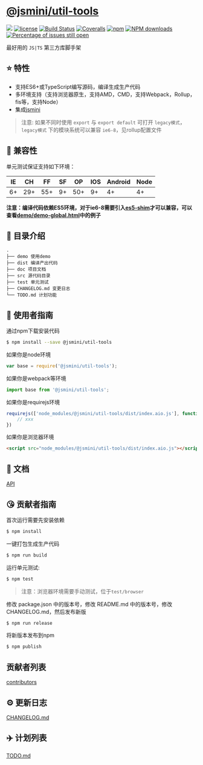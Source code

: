 # [@jsmini/util-tools](https://github.com/jdeseva/@jsmini/util-tools)
[![](https://img.shields.io/badge/Powered%20by-jslib%20base-brightgreen.svg)](https://github.com/yanhaijing/jslib-base)
[![license](https://img.shields.io/badge/license-MIT-blue.svg)](https://github.com/jdeseva/@jsmini/util-tools/blob/master/LICENSE)
[![Build Status](https://travis-ci.org/jdeseva/@jsmini/util-tools.svg?branch=master)](https://travis-ci.org/jdeseva/@jsmini/util-tools)
[![Coveralls](https://img.shields.io/coveralls/jdeseva/@jsmini/util-tools.svg)](https://coveralls.io/github/jdeseva/@jsmini/util-tools)
[![npm](https://img.shields.io/badge/npm-0.1.0-orange.svg)](https://www.npmjs.com/package/@jsmini/util-tools)
[![NPM downloads](http://img.shields.io/npm/dm/@jsmini/util-tools.svg?style=flat-square)](http://www.npmtrends.com/@jsmini/util-tools)
[![Percentage of issues still open](http://isitmaintained.com/badge/open/jdeseva/@jsmini/util-tools.svg)](http://isitmaintained.com/project/jdeseva/@jsmini/util-tools "Percentage of issues still open")

最好用的 `JS|TS` 第三方库脚手架

## :star: 特性

- 支持ES6+或TypeScript编写源码，编译生成生产代码
- 多环境支持（支持浏览器原生，支持AMD，CMD，支持Webpack，Rollup，fis等，支持Node）
- 集成[jsmini](https://github.com/jsmini)

> 注意: 如果不同时使用 `export` 与 `export default` 可打开 `legacy模式`，`legacy模式` 下的模块系统可以兼容 `ie6-8`，见rollup配置文件

## :pill: 兼容性
单元测试保证支持如下环境：

| IE   | CH   | FF   | SF   | OP   | IOS  | Android   | Node  |
| ---- | ---- | ---- | ---- | ---- | ---- | ---- | ----- |
| 6+   | 29+ | 55+  | 9+   | 50+  | 9+   | 4+   | 4+ |

**注意：编译代码依赖ES5环境，对于ie6-8需要引入[es5-shim](http://github.com/es-shims/es5-shim/)才可以兼容，可以查看[demo/demo-global.html](./demo/demo-global.html)中的例子**

## :open_file_folder: 目录介绍

```
.
├── demo 使用demo
├── dist 编译产出代码
├── doc 项目文档
├── src 源代码目录
├── test 单元测试
├── CHANGELOG.md 变更日志
└── TODO.md 计划功能
```

## :rocket: 使用者指南

通过npm下载安装代码

```bash
$ npm install --save @jsmini/util-tools
```

如果你是node环境

```js
var base = require('@jsmini/util-tools');
```

如果你是webpack等环境

```js
import base from '@jsmini/util-tools';
```

如果你是requirejs环境

```js
requirejs(['node_modules/@jsmini/util-tools/dist/index.aio.js'], function (base) {
    // xxx
})
```

如果你是浏览器环境

```html
<script src="node_modules/@jsmini/util-tools/dist/index.aio.js"></script>
```

## :bookmark_tabs: 文档
[API](./doc/api.md)

## :kissing_heart: 贡献者指南
首次运行需要先安装依赖

```bash
$ npm install
```

一键打包生成生产代码

```bash
$ npm run build
```

运行单元测试:

```bash
$ npm test
```

> 注意：浏览器环境需要手动测试，位于`test/browser`

修改 package.json 中的版本号，修改 README.md 中的版本号，修改 CHANGELOG.md，然后发布新版

```bash
$ npm run release
```

将新版本发布到npm

```bash
$ npm publish
```

## 贡献者列表

[contributors](https://github.com/jdeseva/@jsmini/util-tools/graphs/contributors)

## :gear: 更新日志
[CHANGELOG.md](./CHANGELOG.md)

## :airplane: 计划列表
[TODO.md](./TODO.md)